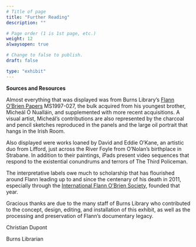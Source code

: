 ```yaml
---
# Title of page
title: "Further Reading"
description: ""

# Page order (1 is 1st page, etc.)
weight: 12
alwaysopen: true

# Change to false to publish.
draft: false

type: "exhibit"
---
```

**Sources and Resources**

Almost everything that was displayed was from Burns Library’s [Flann O’Brien Papers](https://bc-primo.hosted.exlibrisgroup.com/primo-explore/fulldisplay?docid=ALMA-BC21332671220001021&context=L&vid=bclib_new&search_scope=bcl&tab=bcl_only&lang=en_US) MS1997-027, the bulk acquired from his youngest brother, Micheál Ó Nualláin, and supplemented with more recent acquisitions. A visual artist, Micheál’s contributions are also represented by the charcoal and pencil sketches reproduced in the panels and the large oil portrait that hangs in the Irish Room.

Also displayed were works loaned by David and Eddie O’Kane, an artistic duo from Lifford, just across the River Foyle from O’Nolan’s birthplace in Strabane. In addition to their paintings, iPads present video sequences that respond to the existential conundrums and terrors of The Third Policeman.

The interpretative labels owe much to scholarship that has flourished around Flann leading up to and since the centenary of his death in 2011, especially through the [International Flann O’Brien Society](https://www.univie.ac.at/flannobrien2011/IFOBS.html), founded that year.

Gracious thanks are due to the many staff of Burns Library who contributed to the concept, design, editing, and installation of this exhibit, as well as the processing and preservation of Flann’s documentary legacy.

Christian Dupont

Burns Librarian
